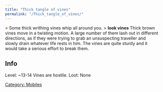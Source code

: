 ```yaml
---
title: "Thick tangle of vines"
permalink: "/Thick_tangle_of_vines/"
---
```


\> Some thick writhing vines whip all around you.
\> **look vines**
Thick brown vines move in a twisting motion. A large number of them lash
out
in different directions, as if they were trying to grab an
unsuspecting
traveller and slowly drain whatever life rests in him. The vines are
quite
sturdy and it would take a serious effort to break them.

## Info

Level: ~13-14
Vines are hostile.
Loot: None

[Category: Mobiles](Category:_Mobiles "wikilink")